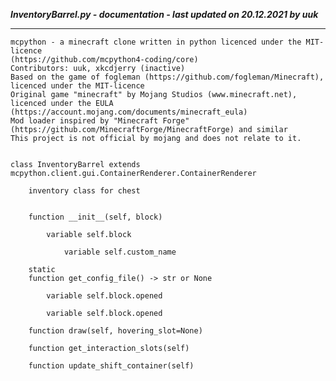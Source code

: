 ***InventoryBarrel.py - documentation - last updated on 20.12.2021 by uuk***
___

    mcpython - a minecraft clone written in python licenced under the MIT-licence 
    (https://github.com/mcpython4-coding/core)
    Contributors: uuk, xkcdjerry (inactive)
    Based on the game of fogleman (https://github.com/fogleman/Minecraft), licenced under the MIT-licence
    Original game "minecraft" by Mojang Studios (www.minecraft.net), licenced under the EULA
    (https://account.mojang.com/documents/minecraft_eula)
    Mod loader inspired by "Minecraft Forge" (https://github.com/MinecraftForge/MinecraftForge) and similar
    This project is not official by mojang and does not relate to it.


    class InventoryBarrel extends mcpython.client.gui.ContainerRenderer.ContainerRenderer
        
        inventory class for chest


        function __init__(self, block)

            variable self.block

                variable self.custom_name

        static
        function get_config_file() -> str or None

            variable self.block.opened

            variable self.block.opened

        function draw(self, hovering_slot=None)

        function get_interaction_slots(self)

        function update_shift_container(self)